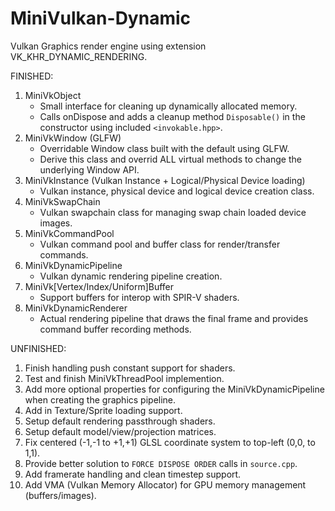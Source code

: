 # MiniVulkan-Dynamic
Vulkan Graphics render engine using extension VK_KHR_DYNAMIC_RENDERING.


FINISHED:
1. MiniVkObject
    * Small interface for cleaning up dynamically allocated memory.
    * Calls onDispose and adds a cleanup method `Disposable()` in the constructor using included `<invokable.hpp>`.
2. MiniVkWindow (GLFW)
    * Overridable Window class built with the default using GLFW.
    * Derive this class and overrid ALL virtual methods to change the underlying Window API.
3. MiniVkInstance (Vulkan Instance + Logical/Physical Device loading)
    * Vulkan instance, physical device and logical device creation class.
4. MiniVkSwapChain
    * Vulkan swapchain class for managing swap chain loaded device images.
5. MiniVkCommandPool
    * Vulkan command pool and buffer class for render/transfer commands.
6. MiniVkDynamicPipeline
    * Vulkan dynamic rendering pipeline creation.
7. MiniVk[Vertex/Index/Uniform]Buffer
    * Support buffers for interop with SPIR-V shaders.
8. MiniVkDynamicRenderer
    * Actual rendering pipeline that draws the final frame and provides command buffer recording methods.

UNFINISHED:
1. Finish handling push constant support for shaders.
2. Test and finish MiniVkThreadPool implemention.
3. Add more optional properties for configuring the MiniVkDynamicPipeline when creating the graphics pipeline.
4. Add in Texture/Sprite loading support.
5. Setup default rendering passthrough shaders.
6. Setup default model/view/projection matrices.
7. Fix centered (-1,-1 to +1,+1) GLSL coordinate system to top-left (0,0, to 1,1).
8. Provide better solution to `FORCE DISPOSE ORDER` calls in `source.cpp`.
9. Add framerate handling and clean timestep support.
10. Add VMA (Vulkan Memory Allocator) for GPU memory management (buffers/images).
